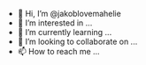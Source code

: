 - 👋 Hi, I’m @jakoblovemahelie
- 👀 I’m interested in ...
- 🌱 I’m currently learning ...
- 💞️ I’m looking to collaborate on ...
- 📫 How to reach me ...

<!---
jakoblovemahelie/jakoblovemahelie is a ✨ special ✨ repository because its `README.md` (this file) appears on your GitHub profile.
You can click the Preview link to take a look at your changes.
--->
